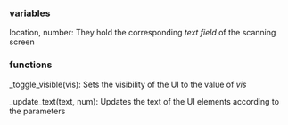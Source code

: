 ### variables
location, number:
They hold the corresponding *text field* of the scanning screen



### functions
\_toggle_visible(vis):
Sets the visibility of the UI to the value of *vis*

\_update_text(text, num):
Updates the text of the UI elements according to the parameters